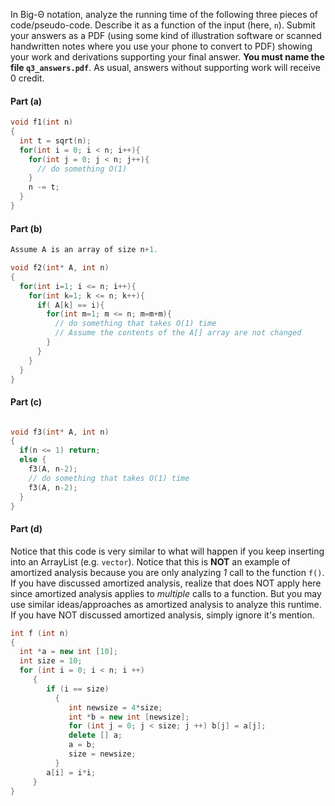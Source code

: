 In Big-&Theta; notation, analyze the running time of the following three pieces of code/pseudo-code. Describe it as a function of the input (here, `n`).   Submit your answers as a PDF (using some kind of illustration software or scanned handwritten notes where you use your phone to convert to PDF) showing your work and derivations supporting your final answer.  **You must name the file `q3_answers.pdf`**.  As usual, answers without supporting work will receive 0 credit.

#### Part (a)

```c++
void f1(int n)
{
  int t = sqrt(n);
  for(int i = 0; i < n; i++){
    for(int j = 0; j < n; j++){
      // do something O(1)
    }
    n -= t;
  }
}

```

#### Part (b)

```c++
Assume A is an array of size n+1.

void f2(int* A, int n)
{
  for(int i=1; i <= n; i++){
    for(int k=1; k <= n; k++){
      if( A[k] == i){
        for(int m=1; m <= n; m=m+m){
          // do something that takes O(1) time
          // Assume the contents of the A[] array are not changed
        }
      }
    }
  }
}
```

#### Part (c)

```c++

void f3(int* A, int n)
{
  if(n <= 1) return;
  else {
    f3(A, n-2);
    // do something that takes O(1) time
    f3(A, n-2);
  }
}
```


#### Part (d)

Notice that this code is very similar to what will happen if you keep inserting into an ArrayList (e.g. `vector`).  Notice that this is **NOT** an example of amortized analysis because you are only analyzing *1* call to the function `f()`.  If you have discussed amortized analysis, realize that does NOT apply here since amortized analysis applies to *multiple* calls to a function.  But you may use similar ideas/approaches as amortized analysis to analyze this runtime. If you have NOT discussed amortized analysis, simply ignore it's mention.

```c++
int f (int n)
{
  int *a = new int [10];
  int size = 10;
  for (int i = 0; i < n; i ++) 
     {
        if (i == size)
          {  
             int newsize = 4*size;
             int *b = new int [newsize];
             for (int j = 0; j < size; j ++) b[j] = a[j];
             delete [] a;
             a = b;
             size = newsize;
          }
        a[i] = i*i;
     }
}
```


